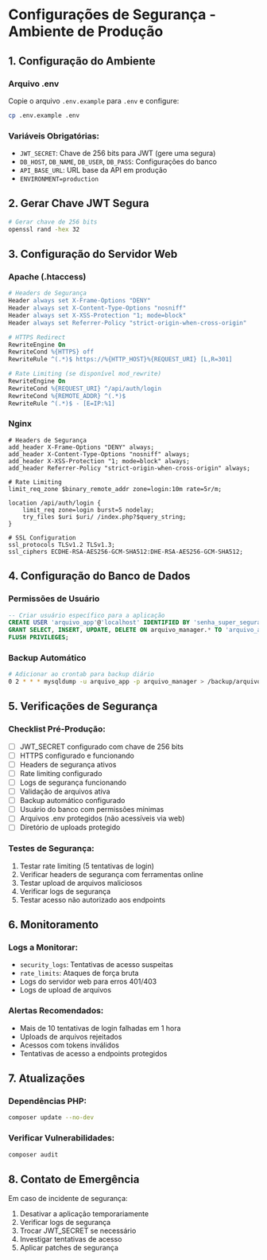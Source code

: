# Configurações de Segurança - Ambiente de Produção

## 1. Configuração do Ambiente

### Arquivo .env
Copie o arquivo `.env.example` para `.env` e configure:

```bash
cp .env.example .env
```

### Variáveis Obrigatórias:
- `JWT_SECRET`: Chave de 256 bits para JWT (gere uma segura)
- `DB_HOST`, `DB_NAME`, `DB_USER`, `DB_PASS`: Configurações do banco
- `API_BASE_URL`: URL base da API em produção
- `ENVIRONMENT=production`

## 2. Gerar Chave JWT Segura

```bash
# Gerar chave de 256 bits
openssl rand -hex 32
```

## 3. Configuração do Servidor Web

### Apache (.htaccess)
```apache
# Headers de Segurança
Header always set X-Frame-Options "DENY"
Header always set X-Content-Type-Options "nosniff"
Header always set X-XSS-Protection "1; mode=block"
Header always set Referrer-Policy "strict-origin-when-cross-origin"

# HTTPS Redirect
RewriteEngine On
RewriteCond %{HTTPS} off
RewriteRule ^(.*)$ https://%{HTTP_HOST}%{REQUEST_URI} [L,R=301]

# Rate Limiting (se disponível mod_rewrite)
RewriteEngine On
RewriteCond %{REQUEST_URI} ^/api/auth/login
RewriteCond %{REMOTE_ADDR} ^(.*)$
RewriteRule ^(.*)$ - [E=IP:%1]
```

### Nginx
```nginx
# Headers de Segurança
add_header X-Frame-Options "DENY" always;
add_header X-Content-Type-Options "nosniff" always;
add_header X-XSS-Protection "1; mode=block" always;
add_header Referrer-Policy "strict-origin-when-cross-origin" always;

# Rate Limiting
limit_req_zone $binary_remote_addr zone=login:10m rate=5r/m;

location /api/auth/login {
    limit_req zone=login burst=5 nodelay;
    try_files $uri $uri/ /index.php?$query_string;
}

# SSL Configuration
ssl_protocols TLSv1.2 TLSv1.3;
ssl_ciphers ECDHE-RSA-AES256-GCM-SHA512:DHE-RSA-AES256-GCM-SHA512;
```

## 4. Configuração do Banco de Dados

### Permissões de Usuário
```sql
-- Criar usuário específico para a aplicação
CREATE USER 'arquivo_app'@'localhost' IDENTIFIED BY 'senha_super_segura';
GRANT SELECT, INSERT, UPDATE, DELETE ON arquivo_manager.* TO 'arquivo_app'@'localhost';
FLUSH PRIVILEGES;
```

### Backup Automático
```bash
# Adicionar ao crontab para backup diário
0 2 * * * mysqldump -u arquivo_app -p arquivo_manager > /backup/arquivo_manager_$(date +\%Y\%m\%d).sql
```

## 5. Verificações de Segurança

### Checklist Pré-Produção:
- [ ] JWT_SECRET configurado com chave de 256 bits
- [ ] HTTPS configurado e funcionando
- [ ] Headers de segurança ativos
- [ ] Rate limiting configurado
- [ ] Logs de segurança funcionando
- [ ] Validação de arquivos ativa
- [ ] Backup automático configurado
- [ ] Usuário do banco com permissões mínimas
- [ ] Arquivos .env protegidos (não acessíveis via web)
- [ ] Diretório de uploads protegido

### Testes de Segurança:
1. Testar rate limiting (5 tentativas de login)
2. Verificar headers de segurança com ferramentas online
3. Testar upload de arquivos maliciosos
4. Verificar logs de segurança
5. Testar acesso não autorizado aos endpoints

## 6. Monitoramento

### Logs a Monitorar:
- `security_logs`: Tentativas de acesso suspeitas
- `rate_limits`: Ataques de força bruta
- Logs do servidor web para erros 401/403
- Logs de upload de arquivos

### Alertas Recomendados:
- Mais de 10 tentativas de login falhadas em 1 hora
- Uploads de arquivos rejeitados
- Acessos com tokens inválidos
- Tentativas de acesso a endpoints protegidos

## 7. Atualizações

### Dependências PHP:
```bash
composer update --no-dev
```

### Verificar Vulnerabilidades:
```bash
composer audit
```

## 8. Contato de Emergência

Em caso de incidente de segurança:
1. Desativar a aplicação temporariamente
2. Verificar logs de segurança
3. Trocar JWT_SECRET se necessário
4. Investigar tentativas de acesso
5. Aplicar patches de segurança